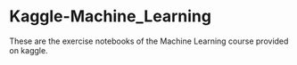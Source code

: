 # Kaggle-Machine_Learning
These are the exercise notebooks of the Machine Learning course provided on kaggle.
